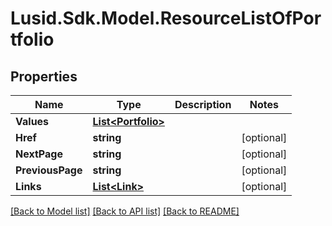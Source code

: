 
# Lusid.Sdk.Model.ResourceListOfPortfolio

## Properties

Name | Type | Description | Notes
------------ | ------------- | ------------- | -------------
**Values** | [**List&lt;Portfolio&gt;**](Portfolio.md) |  | 
**Href** | **string** |  | [optional] 
**NextPage** | **string** |  | [optional] 
**PreviousPage** | **string** |  | [optional] 
**Links** | [**List&lt;Link&gt;**](Link.md) |  | [optional] 

[[Back to Model list]](../README.md#documentation-for-models)
[[Back to API list]](../README.md#documentation-for-api-endpoints)
[[Back to README]](../README.md)

